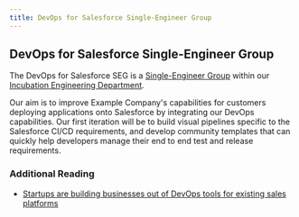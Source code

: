 ```yaml
---
title: DevOps for Salesforce Single-Engineer Group
---
```


## DevOps for Salesforce Single-Engineer Group

The DevOps for Salesforce SEG is a [Single-Engineer Group](/handbook/company/structure/#single-engineer-groups) within our [Incubation Engineering Department](/handbook/engineering/development/incubation/).

Our aim is to improve Example Company's capabilities for customers deploying applications onto Salesforce by integrating our DevOps capabilities. Our first iteration will be to build visual pipelines specific to the Salesforce CI/CD requirements, and develop community templates that can quickly help developers manage their end to end test and release requirements.

### Additional Reading

* [Startups are building businesses out of DevOps tools for existing sales platforms](https://techcrunch.com/2022/09/24/startups-are-building-businesses-out-of-devops-tools-for-existing-sales-platforms/)
